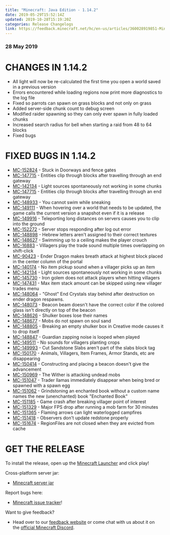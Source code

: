 ```yaml
---
title: "Minecraft: Java Edition - 1.14.2"
date: 2019-05-29T15:52:14Z
updated: 2019-10-28T15:19:20Z
categories: Release Changelogs
link: https://feedback.minecraft.net/hc/en-us/articles/360028919851-Minecraft-Java-Edition-1-14-2
---
```


### **28 May 2019**

# CHANGES IN 1.14.2

- All light will now be re-calculated the first time you open a world saved in a previous version
- Errors encountered while loading regions now print more diagnostics to the log file
- Fixed so parrots can spawn on grass blocks and not only on grass
- Added server-side chunk count to debug screen
- Modified raider spawning so they can only ever spawn in fully loaded chunks
- Increased search radius for bell when starting a raid from 48 to 64 blocks
- Fixed bugs

# FIXED BUGS IN 1.14.2

- [MC-152824](https://bugs.mojang.com/browse/MC-152824) - Stuck in Doorways and fence gates
- [MC-147715](https://bugs.mojang.com/browse/MC-147715) - Entities clip through blocks after travelling through an end gateway
- [MC-142134](https://bugs.mojang.com/browse/MC-142134) - Light sources spontaneously not working in some chunks
- [MC-147715](https://bugs.mojang.com/browse/MC-147715) - Entities clip through blocks after travelling through an end gateway
- [MC-148933](https://bugs.mojang.com/browse/MC-148933) - You cannot swim while sneaking
- [MC-149111](https://bugs.mojang.com/browse/MC-149111) - When hovering over a world that needs to be updated, the game calls the current version a snapshot even if it is a release
- [MC-149916](https://bugs.mojang.com/browse/MC-149916) - Teleporting long distances on servers causes you to clip into the ground
- [MC-152272](https://bugs.mojang.com/browse/MC-152272) - Server stops responding after log out error
- [MC-148898](https://bugs.mojang.com/browse/MC-148898) - Hebrew letters aren't assigned to their correct textures
- [MC-148627](https://bugs.mojang.com/browse/MC-148627) - Swimming up to a ceiling makes the player crouch
- [MC-16883](https://bugs.mojang.com/browse/MC-16883) - Villagers play the trade sound multiple times overlapping on shift-click
- [MC-90423](https://bugs.mojang.com/browse/MC-90423) - Ender Dragon makes breath attack at highest block placed in the center column of the portal
- [MC-140174](https://bugs.mojang.com/browse/MC-140174) - No item pickup sound when a villager picks up an item
- [MC-142134](https://bugs.mojang.com/browse/MC-142134) - Light sources spontaneously not working in some chunks
- [MC-145730](https://bugs.mojang.com/browse/MC-145730) - Iron golem does not attack players when hitting villagers
- [MC-147431](https://bugs.mojang.com/browse/MC-147431) - Max item stack amount can be skipped using new villager trades menu
- [MC-148064](https://bugs.mojang.com/browse/MC-148064) - "Ghost" End Crystals stay behind after destruction on ender dragon respawns.
- [MC-148073](https://bugs.mojang.com/browse/MC-148073) - Beacon beam doesn't have the correct color if the colored glass isn't directly on top of the beacon
- [MC-148626](https://bugs.mojang.com/browse/MC-148626) - Shulker boxes lose their names
- [MC-148677](https://bugs.mojang.com/browse/MC-148677) - Mobs do not spawn on soul sand
- [MC-148805](https://bugs.mojang.com/browse/MC-148805) - Breaking an empty shulker box in Creative mode causes it to drop itself
- [MC-148847](https://bugs.mojang.com/browse/MC-148847) - Guardian zapping noise is looped when played
- [MC-149511](https://bugs.mojang.com/browse/MC-149511) - No sounds for villagers planting crops
- [MC-149993](https://bugs.mojang.com/browse/MC-149993) - Cut Sandstone Slabs aren't part of the slabs block tag
- [MC-150170](https://bugs.mojang.com/browse/MC-150170) - Animals, Villagers, Item Frames, Armor Stands, etc are disappearing
- [MC-150414](https://bugs.mojang.com/browse/MC-150414) - Constructing and placing a beacon doesn't give the advancement
- [MC-150969](https://bugs.mojang.com/browse/MC-150969) - The Wither is attacking undead mobs
- [MC-151047](https://bugs.mojang.com/browse/MC-151047) - Trader llamas immediately disappear when being bred or spawned with a spawn egg
- [MC-151062](https://bugs.mojang.com/browse/MC-151062) - Grindstoning an enchanted book without a custom name names the new (unenchanted) book "Enchanted Book"
- [MC-151185](https://bugs.mojang.com/browse/MC-151185) - Game crash after breaking villager point of interest
- [MC-151329](https://bugs.mojang.com/browse/MC-151329) - Major FPS drop after running a mob farm for 30 minutes
- [MC-151365](https://bugs.mojang.com/browse/MC-151365) - Flaming arrows can light waterlogged campfires
- [MC-151418](https://bugs.mojang.com/browse/MC-151418) - Observers don't update redstone properly
- [MC-151674](https://bugs.mojang.com/browse/MC-151674) - RegionFiles are not closed when they are evicted from cache

# GET THE RELEASE

To install the release, open up the [Minecraft Launcher](https://www.minecraft.net/download) and click play!

Cross-platform server jar:

- [Minecraft server jar](https://launcher.mojang.com/v1/objects/808be3869e2ca6b62378f9f4b33c946621620019/server.jar)

Report bugs here:

- [Minecraft issue tracker](https://bugs.mojang.com/browse/MC)!

Want to give feedback?

- Head over to our [feedback website](https://aka.ms/snapshotfeedback) or come chat with us about it on the [official Minecraft Discord](https://discord.gg/Minecraft).
